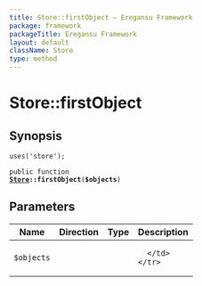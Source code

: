 ```yaml
---
title: Store::firstObject — Eregansu Framework
package: framework
packageTitle: Eregansu Framework
layout: default
className: Store
type: method
---
```


# Store::firstObject

## Synopsis

<code>uses('store');</code>

<code>public function <b><a href="Store">Store</a>::firstObject</b>(<b>$objects</b>)</code>

## Parameters

<table>
  <thead>
    <tr>
      <th>Name</th>
      <th>Direction</th>
      <th>Type</th>
      <th>Description</th>
    </tr>
  </thead>
  <tbody>
    <tr>
      <td><code>$objects</code>
      <td><i></i></td>
      <td></td>
      <td>

      </td>
    </tr>
  </tbody>
</table>

